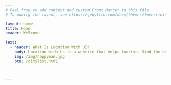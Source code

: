 ```yaml
---
# Feel free to add content and custom Front Matter to this file.
# To modify the layout, see https://jekyllrb.com/docs/themes/#overriding-theme-defaults

layout: home
title: Home
header: Welcome

text:
  - header: What Is Location With US!
    body: Location with Us is a website that helps tourists find the best places for their holidays. Acting as a digital tour guide, it provides curated recommendations, travel tips, and essential details on top attractions, hidden gems, and activities, making it easy to plan an unforgettable vacation.
    img: /img/happyman.jpg
    btn: /citylist.html



---
```


